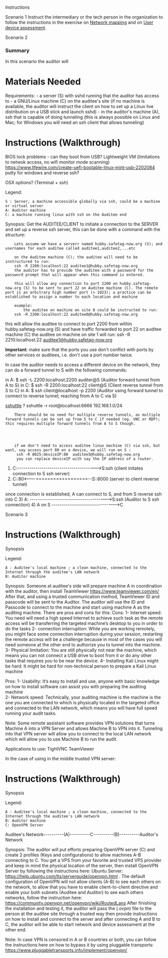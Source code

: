 Instructions

Scenario 1
Instruct the intermediary or the tech person in the organization to follow the instructions in the exercise on [Network mapping](https://github.com/florianap/SAFETAG/tree/master/en/methods/network_mapping) and on [User device assessment](https://github.com/florianap/SAFETAG/tree/master/en/methods/network_mapping).

Scenario 2

### Summary
In this scenario the auditor will 


# Materials Needed
Requirements:
    - a server (S) with sshd running that the auditor has access to
    - a GNU/Linux machine (C) on the auditee's site (if no machine is available, the auditor will instruct the client on how to set up a Linux live distribution on a USB stick and launch sshd)
    - in the auditor's machine (A), ssh that is capable of doing tunneling (this is always possible on Linux and Mac; for Windows you will need an ssh client that allows tunneling)

# Instructions (Walkthrough)

BIOS lock problems - can they boot from USB?
Lightweight VM (limitations to netwok access, no wifi monitor mode scanning)
https://www.lifewire.com/create-uefi-bootable-linux-mint-usb-2202084
putty for windows and reverse ssh?

OSX options? (Terminal + ssh)


Legend:
    
    S : Server; a machine accessible globally via ssh, could be a machine or virtual server
    A: Auditor machine
    C: a machine running linux with ssh on the Auditee end
    
    
Synopsis:
    Get the AUDITEE/CLIENT to initiate a connection to the SERVER and set up a reverse ssh server, this can be done with a command with the structure:
        
        
        Lets assume we have a serverr named hubby.safetag-now.org (S); and usernames for each auditee called auditee1,auditee2,...etc
        
        on the Auditee machine (C); the auditee will need to be instructured to run:
        ssh -R 2200:localhost:22 auditee1@hubby.safetag-now.org
        the auditor has to provide the auditee with a password for the password prompt that will appear when this command is entered.
        
        this will allow any connection to port 2200 on hubby.safetag-now.org (S) to be sent to port 22 on Auditee machine (C). The remote port is an arbitrary high number port (> 1023); a practice can be established to assign a number to each location and machine
                
        example:
            the auditee on machine on site 0 could be instructed to run:  
        ssh -R 2200:localhost:22 auditee0@hubby.safetag-now.org
  this will allow the auditee to connect to port 2200 from within hubby.safetag-now.org (S) and have traffic forwarded to port 22 on auditee machine (C)
the auditee on machine on site 1 will run:
ssh -R 2210:localhost:22 auditee1@hubby.safetag-now.org
         
**Important**: make sure that the ports you use don't conflict with ports by other services or auditees, i.e. don't use a port number twice.


In case the auditor needs to access a different device on the network, they can do a forward tunnel to S with the following commands:
        
   in A:
       $ ssh -L 2200:localhost:2200 auditer@S (Auditor forward tunnel from A to S)
  in C:
      $ ssh -R 2200:localhost:22 client@S (Client reverse tunnel from S to C)
  in A:
      $ ssh client@localhost -p 2200 (Auditor using forward tunnel to connect to reverse tunnel; reaching from A to C via S)

[sshuttle](https://sshuttle.readthedocs.io) ?
    sshuttle -r root@localhost:6666 192.168.1.0/24

        
        There should be no need for multiple reverse tunnels, as multiple forward tunnels can be set up from S to C if needed (eg. VNC or RDP); this requires multiple forward tunnels from A to S though.
        
        
        
        
        if we don't need to access auditee linux machine (C) via ssh, but want, say access port 80 on a device, we will run on S : 
         ssh -R 8025:deviceIP:80  auditee5@hubby.safetag-now.org
         you can replace deviceIP with say the IP address of a router.
         
1) C:--------------------------------------->S:ssh (client initates connection to S ssh server)
2) C::80<---==================--S::8000 (server to client reverse tunnel)


once connection is established, A can connect to S, and from S reverse ssh into C 
        3) A: -------------------------------------->S:ssh (Auditor to S ssh connection)
        4) A on S ------------------------------->C
    
Scenario 3


# Instructions (Walkthrough)
Synopsis

Legend:
    
    A : Auditee's local machine ; a clean machine, connected to the Internet through the auditee's LAN network  
    B: Auditor machine

Synopsis:
Someone at auditee's side will prepare machine A in coordination with the auditor, then install TeamViewer https://www.teamviewer.com/en/ 
After that, and using a trusted communication method, TeamViewer ID and passcode will be sent to the Auditor.
The auditor will use the ID and Passcode to connect to the machine and start using machine A as the auditing machine. 
There are pros and cons for this: 
Cons:
1- Internet speed: You need will need a high speed Internet to achieve such task as the remote access will be transferring the targeted machine’s desktop to you in order to do the tasks
2- connection interruption: While you are working remotely, you might face some connection interruption during your session, restarting the remote access will be a challenge because in most of the cases you will need someone at the other end to authorize you to tunnel into the machine.
3- Physical limitation: You are still physically not near the machine, which means you can not connect a USB drive to boot from it or do any other tasks that requires you to be near the device.
4- Installing Kali Linux might be hard: It might be hard for non-technical person to prepare a Kali Linux machine

Pros:
1- Usability: It’s easy to install and use, anyone with basic knowledge on how to install software can assist you with preparing the auditing machine  
2- Network speed: Technically, your auditing machine is the machine is the one you are connected to which is physically located in the targeted office and connected to the LAN network, which means you will have full speed running your audit tasks.

Note: Some remote assistant software provides VPN solutions that turns Machine A into a VPN Server and allows Machine B to VPN into it. Tunneling into that VPN server will allow you to connect to the local LAN network which will allow you to use Machine B to run the audit.

Applications to use:
TightVNC
TeamViewer

In the case of using in the middle trusted VPN server:
    
 

# Instructions (Walkthrough)
Synopsis

Legend:
    
    A : Auditee's local machine ; a clean machine, connected to the Internet through the auditee's LAN network  
    B: Auditor machine
    C: OpenVPN Server
    
Auditee's Network----------(A)----------C----------(B)----------Auditor's Network

Synopsis:
The auditor will put efforts preparing OpenVPN server (C) and create 2 profiles (Keys and configurations) to allow machines A-B connecting to C. 
You get a VPS from your favorite and trusted VPS provider and keep in mind the physical location of the server, then install OpenVPN Server by following the instructions here: 
   Ubuntu Server:  https://help.ubuntu.com/lts/serverguide/openvpn.html . The default configuration of OpenVPN will not allow clients (A-B) to see each others on the network, to allow that you have to enable client-to-client directive and enable your both subnets (Auditee and Auditor) to see each others networks, follow the instruction here: 
https://community.openvpn.net/openvpn/wiki/RoutedLans 
After finishing the installation and testing it, the auditor will pass the (.ovpn) file to the person at the auditee site through a trusted way then provide instructions on how to install and connect to the server and after connecting A and B to C, the auditor will be able to start network and device assessment at the other end.

Note: In case VPN is censored in A or B  countries or both, you can follow the instructions here on how to bypass it by using pluggable transports:   https://www.pluggabletransports.info/implement/openvpn/ 
